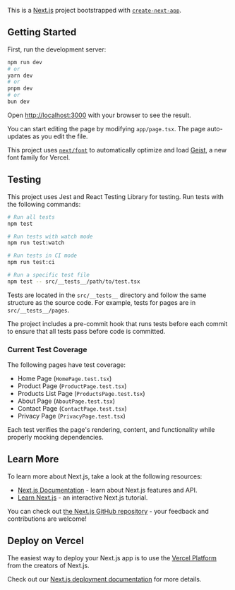 This is a [Next.js](https://nextjs.org) project bootstrapped with [`create-next-app`](https://nextjs.org/docs/app/api-reference/cli/create-next-app).

## Getting Started

First, run the development server:

```bash
npm run dev
# or
yarn dev
# or
pnpm dev
# or
bun dev
```

Open [http://localhost:3000](http://localhost:3000) with your browser to see the result.

You can start editing the page by modifying `app/page.tsx`. The page auto-updates as you edit the file.

This project uses [`next/font`](https://nextjs.org/docs/app/building-your-application/optimizing/fonts) to automatically optimize and load [Geist](https://vercel.com/font), a new font family for Vercel.

## Testing

This project uses Jest and React Testing Library for testing. Run tests with the following commands:

```bash
# Run all tests
npm test

# Run tests with watch mode
npm run test:watch

# Run tests in CI mode
npm run test:ci

# Run a specific test file
npm test -- src/__tests__/path/to/test.tsx
```

Tests are located in the `src/__tests__` directory and follow the same structure as the source code. For example, tests for pages are in `src/__tests__/pages`.

The project includes a pre-commit hook that runs tests before each commit to ensure that all tests pass before code is committed.

### Current Test Coverage

The following pages have test coverage:
- Home Page (`HomePage.test.tsx`)
- Product Page (`ProductPage.test.tsx`)
- Products List Page (`ProductsPage.test.tsx`)
- About Page (`AboutPage.test.tsx`)
- Contact Page (`ContactPage.test.tsx`)
- Privacy Page (`PrivacyPage.test.tsx`)

Each test verifies the page's rendering, content, and functionality while properly mocking dependencies.

## Learn More

To learn more about Next.js, take a look at the following resources:

- [Next.js Documentation](https://nextjs.org/docs) - learn about Next.js features and API.
- [Learn Next.js](https://nextjs.org/learn) - an interactive Next.js tutorial.

You can check out [the Next.js GitHub repository](https://github.com/vercel/next.js) - your feedback and contributions are welcome!

## Deploy on Vercel

The easiest way to deploy your Next.js app is to use the [Vercel Platform](https://vercel.com/new?utm_medium=default-template&filter=next.js&utm_source=create-next-app&utm_campaign=create-next-app-readme) from the creators of Next.js.

Check out our [Next.js deployment documentation](https://nextjs.org/docs/app/building-your-application/deploying) for more details.
